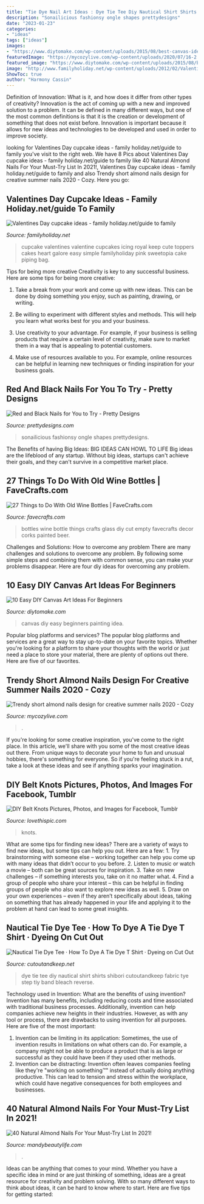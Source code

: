 ```yaml
---
title: "Tie Dye Nail Art Ideas : Dye Tie Tee Diy Nautical Shirt Shirts Shibori Cutoutandkeep Fabric Tye Step Tiy Band Bleach Reverse"
description: "Sonailicious fashionsy ongle shapes prettydesigns"
date: "2023-01-23"
categories:
- "ideas"
tags: ["ideas"]
images:
- "https://www.diytomake.com/wp-content/uploads/2015/08/best-canvas-ideas.jpg"
featuredImage: "https://mycozylive.com/wp-content/uploads/2020/07/16-2.png"
featured_image: "https://www.diytomake.com/wp-content/uploads/2015/08/best-canvas-ideas.jpg"
image: "http://www.familyholiday.net/wp-content/uploads/2012/02/Valentines-Cupcake-Ideas-__16.jpg"
ShowToc: true
author: "Harmony Cassin"
---
```



Definition of Innovation: What is it, and how does it differ from other types of creativity?
Innovation is the act of coming up with a new and improved solution to a problem. It can be defined in many different ways, but one of the most common definitions is that it is the creation or development of something that does not exist before. Innovation is important because it allows for new ideas and technologies to be developed and used in order to improve society.

	

		
looking for Valentines Day cupcake ideas - family holiday.net/guide to family you've visit to the right web. We have 8 Pics about Valentines Day cupcake ideas - family holiday.net/guide to family like 40 Natural Almond Nails For Your Must-Try List In 2021!, Valentines Day cupcake ideas - family holiday.net/guide to family and also Trendy short almond nails design for creative summer nails 2020 - Cozy. Here you go:
		
    
## Valentines Day Cupcake Ideas - Family Holiday.net/guide To Family

<img loading=lazy src="http://www.familyholiday.net/wp-content/uploads/2012/02/Valentines-Cupcake-Ideas-__16.jpg" onerror="this.onerror=null;this.src='https://tse4.mm.bing.net/th?id=OIP.eH82sVmhmjK2qLhwsBx7nAHaLG&amp;pid=15.1';" alt="Valentines Day cupcake ideas - family holiday.net/guide to family">

_Source: familyholiday.net_

>cupcake valentines valentine cupcakes icing royal keep cute toppers cakes heart galore easy simple familyholiday pink sweetopia cake piping bag. 

	

Tips for being more creative
Creativity is key to any successful business. Here are some tips for being more creative:
1. Take a break from your work and come up with new ideas. This can be done by doing something you enjoy, such as painting, drawing, or writing.

2. Be willing to experiment with different styles and methods. This will help you learn what works best for you and your business.

3. Use creativity to your advantage. For example, if your business is selling products that require a certain level of creativity, make sure to market them in a way that is appealing to potential customers.

4. Make use of resources available to you. For example, online resources can be helpful in learning new techniques or finding inspiration for your business goals.


    
## Red And Black Nails For You To Try - Pretty Designs

<img loading=lazy src="http://www.prettydesigns.com/wp-content/uploads/2014/06/Chevron-Nails1.jpg" onerror="this.onerror=null;this.src='https://tse3.mm.bing.net/th?id=OIP.nRnFu6rkSs177Bzh9qSM1gHaLH&amp;pid=15.1';" alt="Red and Black Nails for You to Try - Pretty Designs">

_Source: prettydesigns.com_

>sonailicious fashionsy ongle shapes prettydesigns. 

	

The Benefits of having Big Ideas:
BIG IDEAS CAN HOWL TO LIFE
Big ideas are the lifeblood of any startup. Without big ideas, startups can't achieve their goals, and they can't survive in a competitive market place.

    
## 27 Things To Do With Old Wine Bottles | FaveCrafts.com

<img loading=lazy src="http://d2droglu4qf8st.cloudfront.net/2015/02/206891/wine-bottles_ExtraLarge1000_ID-856640.jpg?v=856640" onerror="this.onerror=null;this.src='https://tse1.mm.bing.net/th?id=OIP.A6IlpsTjN5T1sHwDm7XZGAHaHa&amp;pid=15.1';" alt="27 Things to Do With Old Wine Bottles | FaveCrafts.com">

_Source: favecrafts.com_

>bottles wine bottle things crafts glass diy cut empty favecrafts decor corks painted beer. 

	

Challenges and Solutions: How to overcome any problem
There are many challenges and solutions to overcome any problem. By following some simple steps and combining them with common sense, you can make your problems disappear. Here are four diy ideas for overcoming any problem.

    
## 10 Easy DIY Canvas Art Ideas For Beginners

<img loading=lazy src="https://www.diytomake.com/wp-content/uploads/2015/08/best-canvas-ideas.jpg" onerror="this.onerror=null;this.src='https://tse4.mm.bing.net/th?id=OIP.Nn8CKiqUmBw3EmZzlOfeywHaHa&amp;pid=15.1';" alt="10 Easy DIY Canvas Art Ideas For Beginners">

_Source: diytomake.com_

>canvas diy easy beginners painting idea. 

	

Popular blog platforms and services?
The popular blog platforms and services are a great way to stay up-to-date on your favorite topics. Whether you're looking for a platform to share your thoughts with the world or just need a place to store your material, there are plenty of options out there. Here are five of our favorites.

    
## Trendy Short Almond Nails Design For Creative Summer Nails 2020 - Cozy

<img loading=lazy src="https://mycozylive.com/wp-content/uploads/2020/07/16-2.png" onerror="this.onerror=null;this.src='https://tse2.mm.bing.net/th?id=OIP.GWi22xV1ZilkN96pyjqx8wHaKc&amp;pid=15.1';" alt="Trendy short almond nails design for creative summer nails 2020 - Cozy">

_Source: mycozylive.com_

>. 

	

If you're looking for some creative inspiration, you've come to the right place. In this article, we'll share with you some of the most creative ideas out there. From unique ways to decorate your home to fun and unusual hobbies, there's something for everyone. So if you're feeling stuck in a rut, take a look at these ideas and see if anything sparks your imagination.

    
## DIY Belt Knots Pictures, Photos, And Images For Facebook, Tumblr

<img loading=lazy src="http://www.lovethispic.com/uploaded_images/40201-Diy-Belt-Knots.jpg" onerror="this.onerror=null;this.src='https://tse1.mm.bing.net/th?id=OIP.gj6Ha82MOeBVl4UJKmRtDQHaRg&amp;pid=15.1';" alt="DIY Belt Knots Pictures, Photos, and Images for Facebook, Tumblr">

_Source: lovethispic.com_

>knots. 

	

What are some tips for finding new ideas?
There are a variety of ways to find new ideas, but some tips can help you out. Here are a few: 1. Try brainstorming with someone else – working together can help you come up with many ideas that didn’t occur to you before. 2. Listen to music or watch a movie – both can be great sources for inspiration. 3. Take on new challenges – if something interests you, take on it no matter what. 4. Find a group of people who share your interest – this can be helpful in finding groups of people who also want to explore new ideas as well. 5. Draw on your own experiences – even if they aren’t specifically about ideas, taking on something that has already happened in your life and applying it to the problem at hand can lead to some great insights.

    
## Nautical Tie Dye Tee · How To Dye A Tie Dye T Shirt · Dyeing On Cut Out

<img loading=lazy src="http://images.coplusk.net/project_images/128428/image/final_tee.jpg" onerror="this.onerror=null;this.src='https://tse1.mm.bing.net/th?id=OIP.BBmqyZSFP2V2qS-JdwNH-gHaJx&amp;pid=15.1';" alt="Nautical Tie Dye Tee · How To Dye A Tie Dye T Shirt · Dyeing on Cut Out">

_Source: cutoutandkeep.net_

>dye tie tee diy nautical shirt shirts shibori cutoutandkeep fabric tye step tiy band bleach reverse. 

	

Technology used in Invention: What are the benefits of using invention?
Invention has many benefits, including reducing costs and time associated with traditional business processes. Additionally, invention can help companies achieve new heights in their industries. However, as with any tool or process, there are drawbacks to using invention for all purposes. Here are five of the most important: 
1) Invention can be limiting in its application: Sometimes, the use of invention results in limitations on what others can do. For example, a company might not be able to produce a product that is as large or successful as they could have been if they used other methods. 
2) Invention can be distracting: Invention often leaves companies feeling like they're "working on something™" instead of actually doing anything productive. This can lead to tension and stress within the workplace, which could have negative consequences for both employees and businesses.

    
## 40 Natural Almond Nails For Your Must-Try List In 2021!

<img loading=lazy src="https://mandybeautylife.com/wp-content/uploads/2021/05/11-3.jpg" onerror="this.onerror=null;this.src='https://tse2.mm.bing.net/th?id=OIP.0XEKLpMm-XiIYLidEpOmWgHaLH&amp;pid=15.1';" alt="40 Natural Almond Nails For Your Must-Try List In 2021!">

_Source: mandybeautylife.com_

>. 

	

Ideas can be anything that comes to your mind. Whether you have a specific idea in mind or are just thinking of something, ideas are a great resource for creativity and problem solving. With so many different ways to think about ideas, it can be hard to know where to start. Here are five tips for getting started: 

